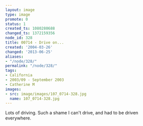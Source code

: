 ```yaml
---
layout: image
type: image
promote: 0
status: 1
created_ts: 1080280688
changed_ts: 1372159356
node_id: 328
title: 00714 - Drive on...
created: '2004-03-26'
changed: '2013-06-25'
aliases:
- "/node/328/"
permalink: "/node/328/"
tags:
- California
- 2003/09 - September 2003
- Catherine M
images:
- src: image/images/107_0714-328.jpg
  name: 107_0714-328.jpg
---
```

Lots of driving. Such a shame I can't drive, and had to be driven everywhere.
